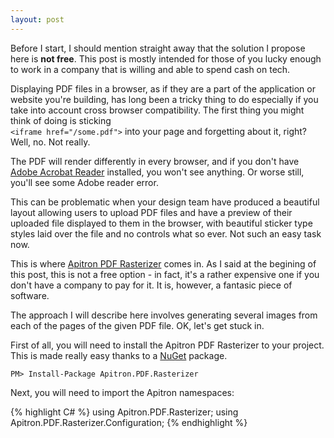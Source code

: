 ```yaml
---
layout: post
---
```


Before I start, I should mention straight away that the solution I propose here is **not free**. This post is mostly intended for those of you lucky enough to work in a company that is willing and able to spend cash on tech.

Displaying PDF files in a browser, as if they are a part of the application or website you're building, has long been a tricky thing to do especially if you take into account cross browser compatibility. The first thing you might think of doing is sticking  
`<iframe href="/some.pdf">` into your page and forgetting about it, right? Well, no. Not really.

The PDF will render differently in every browser, and if you don't have [Adobe Acrobat Reader](https://acrobat.adobe.com/uk/en/products/pdf-reader.html) installed, you won't see anything. Or worse still, you'll see some Adobe reader error.

This can be problematic when your design team have produced a beautiful layout allowing users to upload PDF files and have a preview of their uploaded file displayed to them in the browser, with beautiful sticker type styles laid over the file and no controls what so ever. Not such an easy task now.

This is where [Apitron PDF Rasterizer](http://apitron.com/Product/pdf-rasterizer) comes in. As I said at the begining of this post, this is not a free option - in fact, it's a rather expensive one if you don't have a company to pay for it. It is, however, a fantasic piece of software.

The approach I will describe here involves generating several images from each of the pages of the given PDF file. OK, let's get stuck in.

First of all, you will need to install the Apitron PDF Rasterizer to your project. This is made really easy thanks to a [NuGet](https://www.nuget.org/packages/Apitron.PDF.Rasterizer/) package.

`PM> Install-Package Apitron.PDF.Rasterizer`

Next, you will need to import the Apitron namespaces:

{% highlight C# %}
using Apitron.PDF.Rasterizer;
using Apitron.PDF.Rasterizer.Configuration;
{% endhighlight %}
